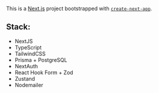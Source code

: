 This is a [Next.js](https://nextjs.org) project bootstrapped with [`create-next-app`](https://nextjs.org/docs/app/api-reference/cli/create-next-app).

## Stack:

- NextJS
- TypeScript
- TailwindCSS
- Prisma + PostgreSQL
- NextAuth
- React Hook Form + Zod
- Zustand
- Nodemailer
